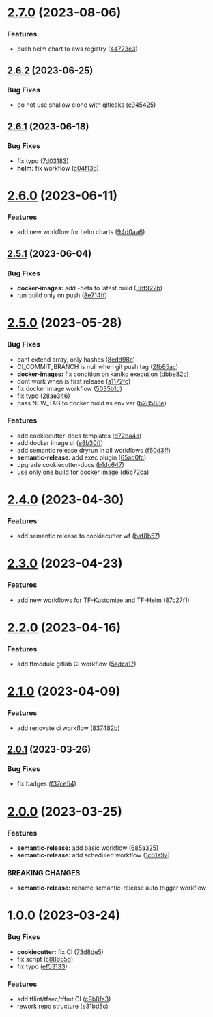 # [2.7.0](https://git.sk5.io/skale-5/gitlab-ci/compare/v2.6.2...v2.7.0) (2023-08-06)


### Features

* push helm chart to aws registry ([44773e3](https://git.sk5.io/skale-5/gitlab-ci/commit/44773e3d33c1de5416df2d995b3171f4a1625858))

## [2.6.2](https://git.sk5.io/skale-5/gitlab-ci/compare/v2.6.1...v2.6.2) (2023-06-25)


### Bug Fixes

* do not use shallow clone with gitleaks ([c945425](https://git.sk5.io/skale-5/gitlab-ci/commit/c9454258ff1b1c0f30876eaa91d1ff4a0ea26ad0))

## [2.6.1](https://git.sk5.io/skale-5/gitlab-ci/compare/v2.6.0...v2.6.1) (2023-06-18)


### Bug Fixes

* fix typo ([7d03183](https://git.sk5.io/skale-5/gitlab-ci/commit/7d0318333bc128d75151d8358cc5cb28a77534a3))
* **helm:** fix workflow ([c04f135](https://git.sk5.io/skale-5/gitlab-ci/commit/c04f13539c6f3a31ca2bd93c9e39350df0e502d2))

# [2.6.0](https://git.sk5.io/skale-5/gitlab-ci/compare/v2.5.1...v2.6.0) (2023-06-11)


### Features

* add new workflow for helm charts ([94d0aa6](https://git.sk5.io/skale-5/gitlab-ci/commit/94d0aa61c0af87eb360c00fc27d43cdae493c0c5))

## [2.5.1](https://git.sk5.io/skale-5/gitlab-ci/compare/v2.5.0...v2.5.1) (2023-06-04)


### Bug Fixes

* **docker-images:** add -beta to latest build ([36f922b](https://git.sk5.io/skale-5/gitlab-ci/commit/36f922b0fac77d60e5fa65da855532a25a0281f5))
* run build only on push ([8e714ff](https://git.sk5.io/skale-5/gitlab-ci/commit/8e714ff9fd919d743566c1766a4c971253b84310))

# [2.5.0](https://git.sk5.io/skale-5/gitlab-ci/compare/v2.4.0...v2.5.0) (2023-05-28)


### Bug Fixes

* cant extend array, only hashes ([8edd98c](https://git.sk5.io/skale-5/gitlab-ci/commit/8edd98cbd6ebfcc0c659bc82ae075267fb2bcb33))
* CI_COMMIT_BRANCH is null when git push tag ([2fb85ac](https://git.sk5.io/skale-5/gitlab-ci/commit/2fb85ac0ef105c734e6b9a610c2bde378d376140))
* **docker-images:** fix condition on kaniko execution ([dbbe82c](https://git.sk5.io/skale-5/gitlab-ci/commit/dbbe82c3395f1b374cbc2f90d264f19dd1eeb7af))
* dont work when is first release ([a1172fc](https://git.sk5.io/skale-5/gitlab-ci/commit/a1172fcf0dbc1d14132ab1437d185ecdc6462a9c))
* fix docker image workflow ([5035b1d](https://git.sk5.io/skale-5/gitlab-ci/commit/5035b1deb78726bd47123353197c273c89bb1c58))
* fix typo ([28ae346](https://git.sk5.io/skale-5/gitlab-ci/commit/28ae346162cf5a1793b0de048b656f884ffccc9c))
* pass NEW_TAG to docker build as env var ([b28588e](https://git.sk5.io/skale-5/gitlab-ci/commit/b28588ee917d9971508bf0694a7a2408a46f2501))


### Features

* add cookiecutter-docs templates ([d72ba4a](https://git.sk5.io/skale-5/gitlab-ci/commit/d72ba4a91fe80da777fea81f5a2facf902e17996))
* add docker image ci ([e8b30ff](https://git.sk5.io/skale-5/gitlab-ci/commit/e8b30fff764cf87cca2b29885f83459f888ae3d7))
* add semantic release dryrun in all workflows ([f60d3ff](https://git.sk5.io/skale-5/gitlab-ci/commit/f60d3ffd361d799017aba78081d47a6eba8d7d24))
* **semantic-release:** add exec plugin ([65ad0fc](https://git.sk5.io/skale-5/gitlab-ci/commit/65ad0fcbc803cc9327761d525d987481e67eb0b8))
* upgrade cookiecutter-docs ([b1dc647](https://git.sk5.io/skale-5/gitlab-ci/commit/b1dc64779e5841ed9b755206ebc1d8e89d480493))
* use only one build for docker image ([d6c72ca](https://git.sk5.io/skale-5/gitlab-ci/commit/d6c72ca41cd1b29b4c3df6299d5009b5254da874))

# [2.4.0](https://git.sk5.io/skale-5/gitlab-ci/compare/v2.3.0...v2.4.0) (2023-04-30)


### Features

* add semantic release to cookiecutter wf ([baf8b57](https://git.sk5.io/skale-5/gitlab-ci/commit/baf8b572a76f1f37a2bf5e1173acfdb385276291))

# [2.3.0](https://git.sk5.io/skale-5/gitlab-ci/compare/v2.2.0...v2.3.0) (2023-04-23)


### Features

* add new workflows for TF-Kustomize and TF-Helm ([87c27f1](https://git.sk5.io/skale-5/gitlab-ci/commit/87c27f1ef63c9842dfc7a90a0b4a912bda042153))

# [2.2.0](https://git.sk5.io/skale-5/gitlab-ci/compare/v2.1.0...v2.2.0) (2023-04-16)


### Features

* add tfmodule gitlab CI workflow ([5adca17](https://git.sk5.io/skale-5/gitlab-ci/commit/5adca1731e77ba9c4fb5629563555ac2ee7e24b0))

# [2.1.0](https://git.sk5.io/skale-5/gitlab-ci/compare/v2.0.1...v2.1.0) (2023-04-09)


### Features

* add renovate ci workflow ([837482b](https://git.sk5.io/skale-5/gitlab-ci/commit/837482b720d94344c123550c8597e0728537be21))

## [2.0.1](https://git.sk5.io/skale-5/gitlab-ci/compare/v2.0.0...v2.0.1) (2023-03-26)


### Bug Fixes

* fix badges ([f37ce54](https://git.sk5.io/skale-5/gitlab-ci/commit/f37ce548e051f132ef7f92252308adfbdca416b4))

# [2.0.0](https://git.sk5.io/skale-5/gitlab-ci/compare/v1.0.0...v2.0.0) (2023-03-25)


### Features

* **semantic-release:** add basic workflow ([685a325](https://git.sk5.io/skale-5/gitlab-ci/commit/685a325fec4c84bf294a7d83a7ec8ce1106c98de))
* **semantic-release:** add scheduled workflow ([1c61a97](https://git.sk5.io/skale-5/gitlab-ci/commit/1c61a97d18ad8525edcc7b69193c2c9785ec7a55))


### BREAKING CHANGES

* **semantic-release:** rename semantic-release auto trigger workflow

# 1.0.0 (2023-03-24)


### Bug Fixes

* **cookiecutter:** fix CI ([73d8de5](https://git.sk5.io/skale-5/gitlab-ci/commit/73d8de55cb640c28910559df29e8707c7159f914))
* fix script ([c88655d](https://git.sk5.io/skale-5/gitlab-ci/commit/c88655d50d4ffceebbbda65e599d8a98a73e6c18))
* fix typo ([ef53133](https://git.sk5.io/skale-5/gitlab-ci/commit/ef53133d7f9b1f75d8ed696b3c41012cdccd376a))


### Features

* add tflint/tfsec/tffmt CI ([c9b8fe3](https://git.sk5.io/skale-5/gitlab-ci/commit/c9b8fe3567584d19fcaeaded88600717d0355a24))
* rework repo structure ([e31bd5c](https://git.sk5.io/skale-5/gitlab-ci/commit/e31bd5c956f55d032ce1b6d3458d5862e96d5117))
